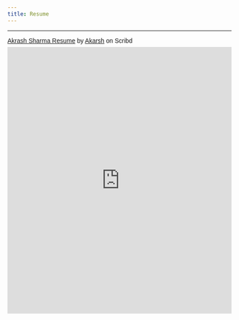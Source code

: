 ```yaml
---
title: Resume
---
```


  <hr>


<p  style=" margin: 12px auto 6px auto; font-family: Helvetica,Arial,Sans-serif; font-style: normal; font-variant: normal; font-weight: normal; font-size: 14px; line-height: normal; font-size-adjust: none; font-stretch: normal; -x-system-font: none; display: block;">   <a title="View Akrash Sharma Resume on Scribd" href="https://www.scribd.com/document/573223391/Akrash-Sharma-Resume#from_embed"  style="text-decoration: underline;" >Akrash Sharma Resume</a> by <a title="View Akarsh's profile on Scribd" href="https://www.scribd.com/user/466352449/Akarsh#from_embed"  style="text-decoration: underline;" >Akarsh</a> on Scribd</p><iframe class="scribd_iframe_embed" title="Akrash Sharma Resume" src="https://www.scribd.com/embeds/573223391/content?start_page=1&view_mode=scroll&access_key=key-5LKxydngyx9rRLxCKKnX" data-auto-height="false" data-aspect-ratio="0.7729220222793488" scrolling="no" id="doc_1321" width="100%" height="600" frameborder="0"></iframe>


